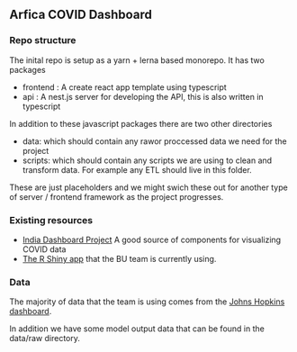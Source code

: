 ## Arfica COVID Dashboard


### Repo structure 

The inital repo is setup as a yarn + lerna based monorepo. It has two packages 

- frontend : A create react app template using  typescript
- api : A nest.js server for developing the API, this is also written in typescript 

In addition to these javascript packages there are two other directories 
- data: which should contain any rawor proccessed data we need for the project 
- scripts: which should contain any scripts we are using to clean and transform data. For example any ETL should live in this folder.

These are just placeholders and we might swich these out for another type of server / frontend framework as the project progresses.

### Existing resources 

- [India Dashboard Project]() A good source of components for visualizing COVID data 
- [The R Shiny app]() that the BU team is currently using.

### Data 

The majority of data that the team is using comes from the [Johns Hopkins dashboard](https://coronavirus.jhu.edu/us-map).

In addition we have some model output data that can be found in the data/raw directory.
